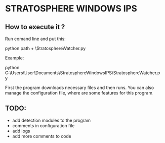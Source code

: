 STRATOSPHERE WINDOWS IPS
=======

How to execute it ?
-----------

Run comand line and put this:

python  path + \StratosphereWatcher.py

Example:

python C:\Users\User\Documents\StratosphereWindowsIPS\StratosphereWatcher.py

First the program downloads necessary files and then runs. You can also manage the configuration file, where are some features for this program.



TODO:
-----------
* add detection modules to the program
* comments in configuration file
* add logs
* add more comments to code

